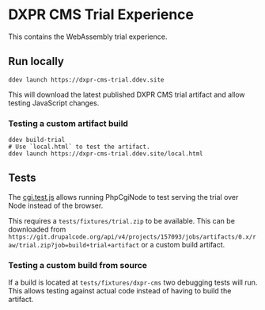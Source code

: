# DXPR CMS Trial Experience

This contains the WebAssembly trial experience.

## Run locally

```shell
ddev launch https://dxpr-cms-trial.ddev.site
```

This will download the latest published DXPR CMS trial artifact and allow testing JavaScript changes.

### Testing a custom artifact build

```shell
ddev build-trial
# Use `local.html` to test the artifact.
ddev launch https://dxpr-cms-trial.ddev.site/local.html
```

## Tests

The [cgi.test.js](tests/cgi.test.js) allows running PhpCgiNode to test serving the trial over Node instead of the browser.

This requires a `tests/fixtures/trial.zip` to be available. This can be downloaded from `https://git.drupalcode.org/api/v4/projects/157093/jobs/artifacts/0.x/raw/trial.zip?job=build+trial+artifact`
or a custom build artifact.

### Testing a custom build from source

If a build is located at `tests/fixtures/dxpr-cms` two debugging tests will run. This allows testing against actual
code instead of having to build the artifact.
